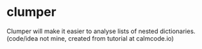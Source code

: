 # clumper
Clumper will make it easier to analyse lists of nested dictionaries. (code/idea not mine, created from tutorial at calmcode.io)
